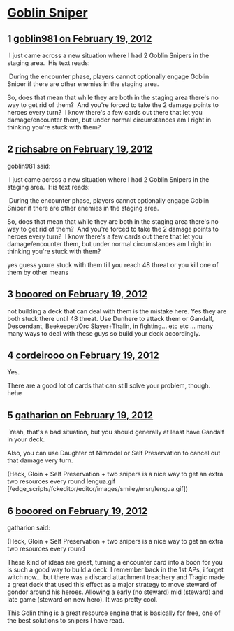 # [Goblin Sniper](https://community.fantasyflightgames.com/topic/60658-goblin-sniper/)

## 1 [goblin981 on February 19, 2012](https://community.fantasyflightgames.com/topic/60658-goblin-sniper/?do=findComment&comment=596036)

 I just came across a new situation where I had 2 Goblin Snipers in the staging area.  His text reads:

 During the encounter phase, players cannot optionally engage Goblin Sniper if there are other enemies in the staging area.

So, does that mean that while they are both in the staging area there's no way to get rid of them?  And you're forced to take the 2 damage points to heroes every turn?  I know there's a few cards out there that let you damage/encounter them, but under normal circumstances am I right in thinking you're stuck with them?

## 2 [richsabre on February 19, 2012](https://community.fantasyflightgames.com/topic/60658-goblin-sniper/?do=findComment&comment=596038)

goblin981 said:

 I just came across a new situation where I had 2 Goblin Snipers in the staging area.  His text reads:

 During the encounter phase, players cannot optionally engage Goblin Sniper if there are other enemies in the staging area.

So, does that mean that while they are both in the staging area there's no way to get rid of them?  And you're forced to take the 2 damage points to heroes every turn?  I know there's a few cards out there that let you damage/encounter them, but under normal circumstances am I right in thinking you're stuck with them?



yes guess youre stuck with them till you reach 48 threat or you kill one of them by other means

## 3 [booored on February 19, 2012](https://community.fantasyflightgames.com/topic/60658-goblin-sniper/?do=findComment&comment=596054)

not building a deck that can deal with them is the mistake here. Yes they are both stuck there until 48 threat. Use Dunhere to attack them or Gandalf, Descendant, Beekeeper/Orc Slayer+Thalin, in fighting... etc etc ... many many ways to deal with these guys so build your deck accordingly.

## 4 [cordeirooo on February 19, 2012](https://community.fantasyflightgames.com/topic/60658-goblin-sniper/?do=findComment&comment=596055)

Yes.

There are a good lot of cards that can still solve your problem, though. hehe 

## 5 [gatharion on February 19, 2012](https://community.fantasyflightgames.com/topic/60658-goblin-sniper/?do=findComment&comment=596056)

 Yeah, that's a bad situation, but you should generally at least have Gandalf in your deck.

Also, you can use Daughter of Nimrodel or Self Preservation to cancel out that damage very turn.

(Heck, Gloin + Self Preservation + two snipers is a nice way to get an extra two resources every round lengua.gif [/edge_scripts/fckeditor/editor/images/smiley/msn/lengua.gif])

## 6 [booored on February 19, 2012](https://community.fantasyflightgames.com/topic/60658-goblin-sniper/?do=findComment&comment=596061)

gatharion said:

(Heck, Gloin + Self Preservation + two snipers is a nice way to get an extra two resources every round

These kind of ideas are great, turning a encounter card into a boon for you is such a good way to build a deck. I remember back in the 1st APs, i forget witch now... but there was a discard attachment treachery and Tragic made a great deck that used this effect as a major strategy to move steward of gondor around his heroes. Allowing a early (no steward) mid (steward) and late game (steward on new hero). It was pretty cool.

This Golin thing is a great resource engine that is basically for free, one of the best solutions to snipers I have read.

